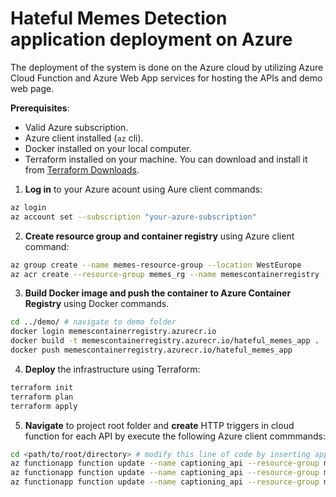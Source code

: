 # Hateful Memes Detection application deployment on Azure

The deployment of the system is done on the Azure cloud by utilizing Azure Cloud Function and Azure Web App services for hosting the APIs and demo web page.

**Prerequisites**:
* Valid Azure subscription.
* Azure client installed (`az` cli).
* Docker installed on your local computer.
* Terraform installed on your machine. You can download and install it from [Terraform Downloads](https://www.terraform.io/downloads.html).

1. **Log in** to your Azure acount using Aure client commands:
```bash
az login
az account set --subscription "your-azure-subscription"
```

2. **Create resource group and container registry** using Azure client command:
```bash
az group create --name memes-resource-group --location WestEurope
az acr create --resource-group memes_rg --name memescontainerregistry --sku Basic
```

3. **Build Docker image and push the container to Azure Container Registry** using Docker commands.
```bash
cd ../demo/ # navigate to demo folder
docker login memescontainerregistry.azurecr.io
docker build -t memescontainerregistry.azurecr.io/hateful_memes_app .
docker push memescontainerregistry.azurecr.io/hateful_memes_app
```


4. **Deploy** the infrastructure using Terraform:
```bash
terraform init
terraform plan
terraform apply
```
5. **Navigate** to project root folder and **create** HTTP triggers in cloud function for each API by execute the following Azure client commmands:
```bash
cd <path/to/root/directory> # modify this line of code by inserting appropriate path
az functionapp function update --name captioning_api --resource-group memes_rg --function-name inpainting_api --code inpainting/cloud_function --runtime python --authlevel anonymous
az functionapp function update --name captioning_api --resource-group memes_rg --function-name captioning_api --code captions/cloud_function --runtime python --authlevel anonymous
az functionapp function update --name captioning_api --resource-group memes_rg --function-name classification_api --code procap/cloud_function --runtime python --authlevel anonymous
```
